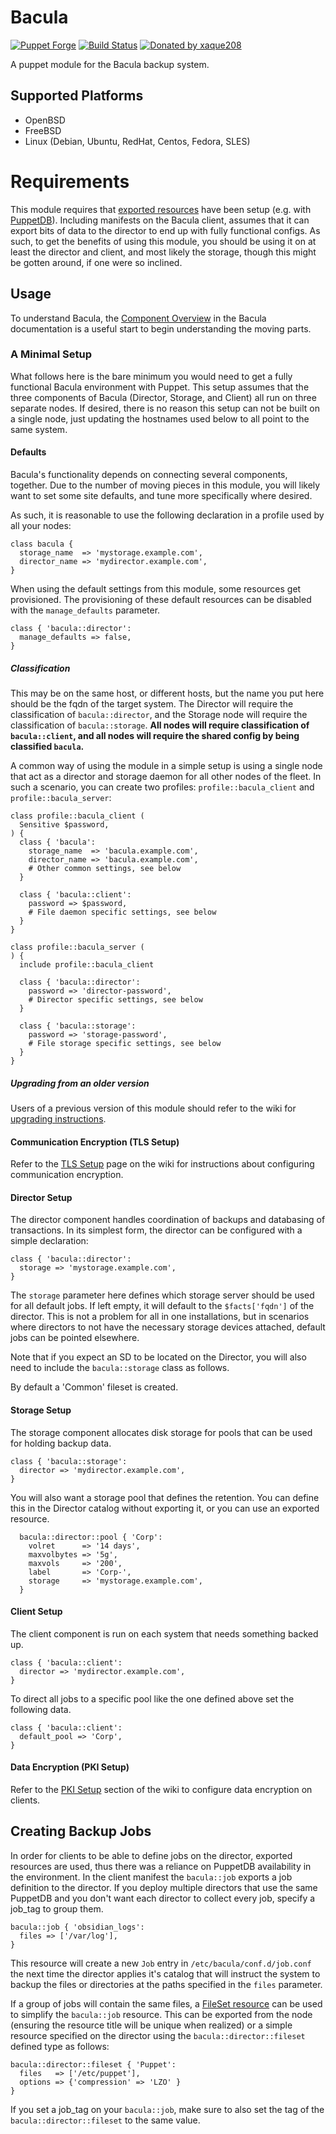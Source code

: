 # Bacula

[![Puppet Forge](https://img.shields.io/puppetforge/v/puppet/bacula.svg)](https://forge.puppetlabs.com/puppet/bacula)
[![Build Status](https://github.com/voxpupuli/puppet-bacula/workflows/CI/badge.svg)](https://github.com/voxpupuli/puppet-bacula/actions?query=workflow%3ACI)
[![Donated by xaque208](https://img.shields.io/badge/donated%20by-xaque208-fb7047.svg)](#authors)

A puppet module for the Bacula backup system.

## Supported Platforms

* OpenBSD
* FreeBSD
* Linux (Debian, Ubuntu, RedHat, Centos, Fedora, SLES)

# Requirements

This module requires that [exported resources] have been setup (e.g. with
[PuppetDB]).  Including manifests on the Bacula client, assumes that it can
export bits of data to the director to end up with fully functional configs.
As such, to get the benefits of using this module, you should be using it on at
least the director and client, and most likely the storage, though this might
be gotten around, if one were so inclined.

## Usage

To understand Bacula, the [Component Overview] in the Bacula documentation is a
useful start to begin understanding the moving parts.

### A Minimal Setup

What follows here is the bare minimum you would need to get a fully functional
Bacula environment with Puppet.  This setup assumes that the three components
of Bacula (Director, Storage, and Client) all run on three separate nodes.  If
desired, there is no reason this setup can not be built on a single node, just
updating the hostnames used below to all point to the same system.

#### Defaults

Bacula's functionality depends on connecting several components, together.  Due
to the number of moving pieces in this module, you will likely want to set some
site defaults, and tune more specifically where desired.

As such, it is reasonable to use the following declaration in a profile used by all your nodes:

```puppet
class bacula {
  storage_name  => 'mystorage.example.com',
  director_name => 'mydirector.example.com',
}
```

When using the default settings from this module, some resources get provisioned. The provisioning of these default resources can be disabled with the `manage_defaults` parameter.

```puppet
class { 'bacula::director':
  manage_defaults => false,
}
```

##### Classification

This may be on the same host, or different hosts, but the name you put here
should be the fqdn of the target system.  The Director will require the
classification of `bacula::director`, and the Storage node will require the
classification of `bacula::storage`.  **All nodes will require classification
of `bacula::client`, and all nodes will require the shared config by being classified `bacula`.**

A common way of using the module in a simple setup is using a single node that act as a director and storage daemon for all other nodes of the fleet.  In such a scenario, you can create two profiles: `profile::bacula_client` and `profile::bacula_server`:

```puppet
class profile::bacula_client (
  Sensitive $password,
) {
  class { 'bacula':
    storage_name  => 'bacula.example.com',
    director_name => 'bacula.example.com',
    # Other common settings, see below
  }

  class { 'bacula::client':
    password => $password,
    # File daemon specific settings, see below
  }
}
```

```puppet
class profile::bacula_server (
) {
  include profile::bacula_client

  class { 'bacula::director':
    password => 'director-password',
    # Director specific settings, see below
  }

  class { 'bacula::storage':
    password => 'storage-password',
    # File storage specific settings, see below
  }
}
```

##### Upgrading from an older version

Users of a previous version of this module should refer to the wiki for
[upgrading
instructions](https://github.com/voxpupuli/puppet-bacula/wiki/Upgrading).

#### Communication Encryption (TLS Setup)

Refer to the [TLS
Setup](https://github.com/voxpupuli/puppet-bacula/wiki/TLS-Setup) page on the
wiki for instructions about configuring communication encryption.

#### Director Setup

The director component handles coordination of backups and databasing of
transactions.  In its simplest form, the director can be configured with a
simple declaration:

```puppet
class { 'bacula::director':
  storage => 'mystorage.example.com',
}
```

The `storage` parameter here defines which storage server should be used for
all default jobs.  If left empty, it will default to the `$facts['fqdn']` of the
director. This is not a problem for all in one installations, but in scenarios
where directors to not have the necessary storage devices attached, default
jobs can be pointed elsewhere.

Note that if you expect an SD to be located on the Director, you will also need
to include the `bacula::storage` class as follows.

By default a 'Common' fileset is created.

#### Storage Setup

The storage component allocates disk storage for pools that can be used for
holding backup data.

```puppet
class { 'bacula::storage':
  director => 'mydirector.example.com',
}
```

You will also want a storage pool that defines the retention.  You can define
this in the Director catalog without exporting it, or you can use an exported
resource.

```puppet
  bacula::director::pool { 'Corp':
    volret      => '14 days',
    maxvolbytes => '5g',
    maxvols     => '200',
    label       => 'Corp-',
    storage     => 'mystorage.example.com',
  }
```

#### Client Setup

The client component is run on each system that needs something backed up.

```puppet
class { 'bacula::client':
  director => 'mydirector.example.com',
}
```

To direct all jobs to a specific pool like the one defined above set the
following data.

```puppet
class { 'bacula::client':
  default_pool => 'Corp',
}
```

#### Data Encryption (PKI Setup)

Refer to the [PKI
Setup](https://github.com/voxpupuli/puppet-bacula/wiki/PKI-Setup) section of the
wiki to configure data encryption on clients.

## Creating Backup Jobs

In order for clients to be able to define jobs on the director, exported
resources are used, thus there was a reliance on PuppetDB availability in the
environment. In the client manifest the `bacula::job` exports a job definition
to the director. If you deploy multiple directors that use the same PuppetDB
and you don't want each director to collect every job, specify a job_tag to
group them.

```puppet
bacula::job { 'obsidian_logs':
  files => ['/var/log'],
}
```

This resource will create a new `Job` entry in `/etc/bacula/conf.d/job.conf`
the next time the director applies it's catalog that will instruct the system
to backup the files or directories at the paths specified in the `files`
parameter.

If a group of jobs will contain the same files, a [FileSet resource] can be
used to simplify the `bacula::job` resource. This can be exported from the
node (ensuring the resource title will be unique when realized) or a simple
resource specified on the director using the `bacula::director::fileset`
defined type as follows:

```puppet
bacula::director::fileset { 'Puppet':
  files   => ['/etc/puppet'],
  options => {'compression' => 'LZO' }
}
```
If you set a job_tag on your `bacula::job`, make sure to also set the tag of
the `bacula::director::fileset` to the same value.

[Component Overview]: http://www.bacula.org/7.0.x-manuals/en/main/What_is_Bacula.html#SECTION00220000000000000000
[FileSet resource]: http://www.bacula.org/7.0.x-manuals/en/main/Configuring_Director.html#SECTION001570000000000000000
[exported resources]: https://docs.puppetlabs.com/puppet/latest/reference/lang_exported.html
[PuppetDB]: https://docs.puppetlabs.com/puppetdb
